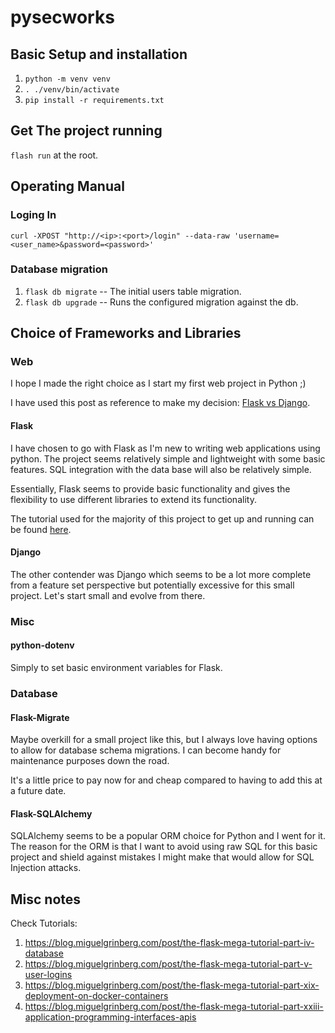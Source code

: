 # pysecworks

## Basic Setup and installation
1. `python -m venv venv`
2. `. ./venv/bin/activate`
3. `pip install -r requirements.txt`

## Get The project running
`flash run` at the root.

## Operating Manual
### Loging In
`curl -XPOST "http://<ip>:<port>/login" --data-raw 'username=<user_name>&password=<password>'`

### Database migration
1. `flask db migrate`  -- The initial users table migration. 
2. `flask db upgrade` -- Runs the configured migration against the db.

## Choice of Frameworks and Libraries

### Web
I hope I made the right choice as I start my first web project in Python ;) 

I have used this post as reference to make my decision:
[Flask vs Django](https://hackr.io/blog/flask-vs-django).

#### Flask
I have chosen to go with Flask as I'm new to writing web applications using 
python. The project seems relatively simple and lightweight with some basic 
features. SQL integration with the data base will also be relatively simple.

Essentially, Flask seems to provide basic functionality and gives the
flexibility to use different libraries to extend its functionality.

The tutorial used for the majority of this project to get up and running can 
be found [here](https://blog.miguelgrinberg.com/post/the-flask-mega-tutorial-part-i-hello-world).

#### Django
The other contender was Django which seems to be a lot more complete from a 
feature set perspective but potentially excessive for this small project. Let's
start small and evolve from there.

### Misc

#### python-dotenv
Simply to set basic environment variables for Flask.

### Database

#### Flask-Migrate
Maybe overkill for a small project like this, but I always love having options
to allow for database schema migrations. I can become handy for maintenance 
purposes down the road. 

It's a little price to pay now for and cheap compared to having to add this at 
a future date.

#### Flask-SQLAlchemy
SQLAlchemy seems to be a popular ORM choice for Python and I went for it. The 
reason for the ORM is that I want to avoid using raw SQL for this basic project
and shield against mistakes I might make that would allow for SQL Injection 
attacks.


## Misc notes
Check Tutorials:
1. https://blog.miguelgrinberg.com/post/the-flask-mega-tutorial-part-iv-database
2. https://blog.miguelgrinberg.com/post/the-flask-mega-tutorial-part-v-user-logins
3. https://blog.miguelgrinberg.com/post/the-flask-mega-tutorial-part-xix-deployment-on-docker-containers
4. https://blog.miguelgrinberg.com/post/the-flask-mega-tutorial-part-xxiii-application-programming-interfaces-apis
